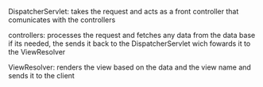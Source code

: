 DispatcherServlet: takes the request and acts as a front controller that comunicates with the controllers

controllers: processes the request and fetches any data from the data base if its needed, the sends it back
to the DispatcherServlet wich fowards it to the ViewResolver

ViewResolver: renders the view based on the data and the view name and sends it to the client
